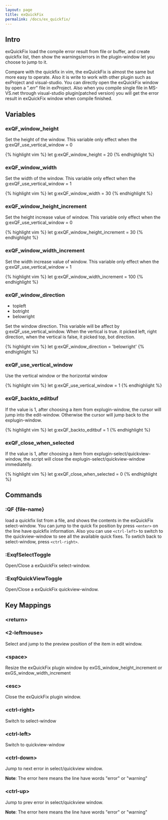 ```yaml
---
layout: page
title: exQuickFix
permalink: /docs/ex_quickfix/
---
```


## Intro

exQuickFix load the compile error result from file or buffer, and create quickfix list, then show the warnings/errors in the plugin-window let you choose to jump to it.

Compare with the quickfix in vim, the exQuickFix is almost the same but more easy to operate. Also it is write to work with other plugin such as exProject and visual-studio.  You can directly open the exQuickFix window by open a ".err" file in exProject.  Also when you compile single file in MS-VS.net through visual-studio plugin(patched version) you will get the error result in exQuickFix window when compile finished. 

## Variables

### exQF_window_height

Set the height of the window. This variable only effect when the g:exQF_use_vertical_window = 0

{% highlight vim %}
let g:exQF_window_height = 20
{% endhighlight %}

### exQF_window_width

Set the width of the window. This variable only effect when the g:exQF_use_vertical_window = 1

{% highlight vim %}
let g:exQF_window_width = 30
{% endhighlight %}

### exQF_window_height_increment

Set the height increase value of window. This variable only effect when the g:exQF_use_vertical_window = 0

{% highlight vim %}
let g:exQF_window_height_increment = 30
{% endhighlight %}

### exQF_window_width_increment

Set the width increase value of window. This variable only effect when the g:exQF_use_vertical_window = 1

{% highlight vim %}
let g:exQF_window_width_increment = 100
{% endhighlight %}

### exQF_window_direction

* topleft
* botright
* belowright

Set the window direction. This variable will be affect by g:exQF_use_vertical_window.  When the vertical is true. it picked left, right direction, when the vertical is false, it picked top, bot direction.

{% highlight vim %}
let g:exQF_window_direction = 'belowright'
{% endhighlight %}

### exQF_use_vertical_window

Use the vertical window or the horizontal window

{% highlight vim %}
let g:exQF_use_vertical_window = 1
{% endhighlight %}

### exQF_backto_editbuf

If the value is 1, after choosing a item from explugin-window, the cursor will 
jump into the edit-window. Otherwise the cursor will jump back to the explugin-window. 

{% highlight vim %}
let g:exQF_backto_editbuf = 1
{% endhighlight %}

### exQF_close_when_selected

If the value is 1, after choosing a item from explugin-select/quickview-window, 
the script will close the explugin-select/quickview-window immediatelly.

{% highlight vim %}
let g:exQF_close_when_selected = 0
{% endhighlight %}

## Commands

### :QF {file-name}

load a quickfix list from a file, and shows the contents in the exQuickFix select-window. You can jump to the quick fix position by press `<enter>` on the line have quickfix information. Also you can use `<ctrl-left>` to switch to the quickview-window to see all the available quick fixes. To swtich back to select-window, press `<ctrl-right>`.

### :ExqfSelectToggle

Open/Close a exQuickFix select-window.

### :ExqfQuickViewToggle

Open/Close a exQuickFix quickview-window.

## Key Mappings

### \<return\>

### \<2-leftmouse\>

Select and jump to the preview position of the item in edit window. 

### \<space\>

Resize the exQuickFix plugin window by exGS_window_height_increment or exGS_window_width_increment

### \<esc\>

Close the exQuickFix plugin window.

### \<ctrl-right\>

Switch to select-window

### \<ctrl-left\>

Switch to quickview-window

### \<ctrl-down\>

Jump to next error in select/quickview window.

**Note**: The error here means the line have words "error" or "warning"

### \<ctrl-up\>

Jump to prev error in select/quickview window.

**Note**: The error here means the line have words "error" or "warning"
